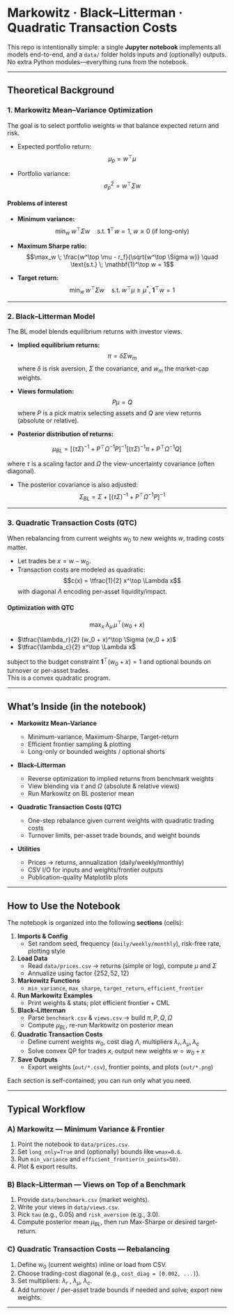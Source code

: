 
# Markowitz · Black–Litterman · Quadratic Transaction Costs

This repo is intentionally simple: a single **Jupyter notebook** implements all models end-to-end, and a `data/` folder holds inputs and (optionally) outputs. No extra Python modules—everything runs from the notebook.


---

## Theoretical Background

### 1. Markowitz Mean–Variance Optimization

The goal is to select portfolio weights $w$ that balance expected return and risk.

- Expected portfolio return:
$$\mu_p = w^\top \mu$$

- Portfolio variance:
$$\sigma_p^2 = w^\top \Sigma w$$

#### Problems of interest
- **Minimum variance:**
$$\min_w \; w^\top \Sigma w \quad \text{s.t.} \; \mathbf{1}^\top w = 1,\; w \ge 0 \text{ (if long-only)}$$

- **Maximum Sharpe ratio:**
$$\max_w \; \frac{w^\top \mu - r_f}{\sqrt{w^\top \Sigma w}} \quad \text{s.t.} \; \mathbf{1}^\top w = 1$$

- **Target return:**
$$\min_w \; w^\top \Sigma w \quad \text{s.t.} \; w^\top \mu \ge \mu^*,\; \mathbf{1}^\top w = 1$$

---

### 2. Black–Litterman Model

The BL model blends equilibrium returns with investor views.

- **Implied equilibrium returns:**
$$\pi = \delta \Sigma w_m$$
where $\delta$ is risk aversion, $\Sigma$ the covariance, and $w_m$ the market-cap weights.

- **Views formulation:**
$$P \mu = Q$$
where $P$ is a pick matrix selecting assets and $Q$ are view returns (absolute or relative).

- **Posterior distribution of returns:**

$$
\mu_{BL} = \left[(\tau \Sigma)^{-1} + P^\top \Omega^{-1} P \right]^{-1}
\left[(\tau \Sigma)^{-1} \pi + P^\top \Omega^{-1} Q \right]
$$

where $\tau$ is a scaling factor and $\Omega$ the view-uncertainty covariance (often diagonal).

- The posterior covariance is also adjusted:
$$\Sigma_{BL} = \Sigma + \left[(\tau \Sigma)^{-1} + P^\top \Omega^{-1} P \right]^{-1}$$

---

### 3. Quadratic Transaction Costs (QTC)

When rebalancing from current weights $w_0$ to new weights $w$, trading costs matter.

- Let trades be $x = w - w_0$.  
- Transaction costs are modeled as quadratic:
$$c(x) = \tfrac{1}{2} x^\top \Lambda x$$
with diagonal $\Lambda$ encoding per-asset liquidity/impact.

#### Optimization with QTC

$$
\max_x \; \lambda_\mu \, \mu^\top (w_0 + x)
$$

- $\tfrac{\lambda_r}{2} (w_0 + x)^\top \Sigma (w_0 + x)$
- $\tfrac{\lambda_c}{2} x^\top \Lambda x$

subject to the budget constraint $\mathbf{1}^\top (w_0 + x) = 1$ and optional bounds on turnover or per-asset trades.  
This is a convex quadratic program.

---

## What’s Inside (in the notebook)

- **Markowitz Mean–Variance**
  - Minimum-variance, Maximum-Sharpe, Target-return
  - Efficient frontier sampling & plotting
  - Long-only or bounded weights / optional shorts

- **Black–Litterman**
  - Reverse optimization to implied returns from benchmark weights
  - View blending via $\tau$ and $\Omega$ (absolute & relative views)
  - Run Markowitz on BL posterior mean

- **Quadratic Transaction Costs (QTC)**
  - One-step rebalance given current weights with quadratic trading costs
  - Turnover limits, per-asset trade bounds, and weight bounds

- **Utilities**
  - Prices → returns, annualization (daily/weekly/monthly)
  - CSV I/O for inputs and weights/frontier outputs
  - Publication-quality Matplotlib plots

---

## How to Use the Notebook

The notebook is organized into the following **sections** (cells):

1. **Imports & Config**
   - Set random seed, frequency (`daily/weekly/monthly`), risk-free rate, plotting style
2. **Load Data**
   - Read `data/prices.csv` → returns (simple or log), compute $\mu$ and $\Sigma$
   - Annualize using factor $\{252, 52, 12\}$
3. **Markowitz Functions**
   - `min_variance`, `max_sharpe`, `target_return`, `efficient_frontier`
4. **Run Markowitz Examples**
   - Print weights & stats; plot efficient frontier + CML
5. **Black–Litterman**
   - Parse `benchmark.csv` & `views.csv` → build $\pi, P, Q, \Omega$
   - Compute $\mu_{BL}$, re-run Markowitz on posterior mean
6. **Quadratic Transaction Costs**
   - Define current weights $w_0$, cost diag $\Lambda$, multipliers $\lambda_r, \lambda_\mu, \lambda_c$
   - Solve convex QP for trades $x$, output new weights $w = w_0 + x$
7. **Save Outputs**
   - Export weights (`out/*.csv`), frontier points, and plots (`out/*.png`)

Each section is self-contained; you can run only what you need.

---

## Typical Workflow

### A) Markowitz — Minimum Variance & Frontier
1. Point the notebook to `data/prices.csv`.
2. Set `long_only=True` and (optionally) bounds like `wmax=0.6`.
3. Run `min_variance` and `efficient_frontier(n_points=50)`.
4. Plot & export results.

### B) Black–Litterman — Views on Top of a Benchmark
1. Provide `data/benchmark.csv` (market weights).
2. Write your views in `data/views.csv`.
3. Pick `tau` (e.g., 0.05) and `risk_aversion` (e.g., 3.0).
4. Compute posterior mean $\mu_{BL}$, then run Max-Sharpe or desired target-return.

### C) Quadratic Transaction Costs — Rebalancing
1. Define $w_0$ (current weights) inline or load from CSV.
2. Choose trading-cost diagonal (e.g., `cost_diag = [0.002, ...]`).
3. Set multipliers: $\lambda_r$ , $\lambda_\mu$, $\lambda_c$.
4. Add turnover / per-asset trade bounds if needed and solve; export new weights.

---
